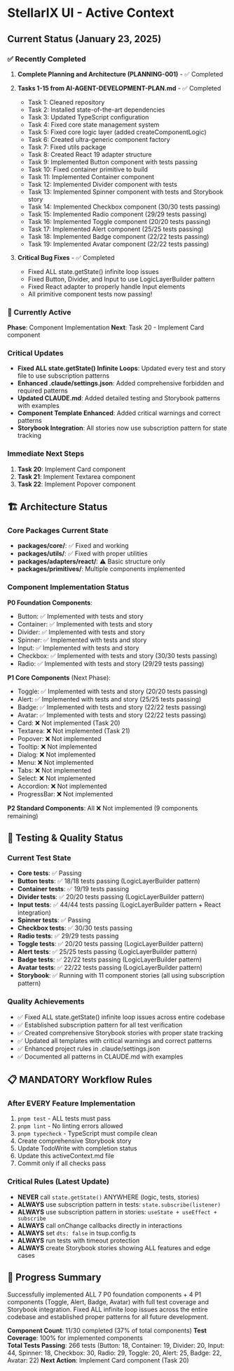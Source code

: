 # StellarIX UI - Active Context

## Current Status (January 23, 2025)

### ✅ Recently Completed
1. **Complete Planning and Architecture (PLANNING-001)** - ✅ Completed
2. **Tasks 1-15 from AI-AGENT-DEVELOPMENT-PLAN.md** - ✅ Completed
   - Task 1: Cleaned repository
   - Task 2: Installed state-of-the-art dependencies
   - Task 3: Updated TypeScript configuration
   - Task 4: Fixed core state management system
   - Task 5: Fixed core logic layer (added createComponentLogic)
   - Task 6: Created ultra-generic component factory
   - Task 7: Fixed utils package
   - Task 8: Created React 19 adapter structure
   - Task 9: Implemented Button component with tests passing
   - Task 10: Fixed container primitive to build
   - Task 11: Implemented Container component
   - Task 12: Implemented Divider component with tests
   - Task 13: Implemented Spinner component with tests and Storybook story
   - Task 14: Implemented Checkbox component (30/30 tests passing)
   - Task 15: Implemented Radio component (29/29 tests passing)
   - Task 16: Implemented Toggle component (20/20 tests passing)
   - Task 17: Implemented Alert component (25/25 tests passing)
   - Task 18: Implemented Badge component (22/22 tests passing)
   - Task 19: Implemented Avatar component (22/22 tests passing)

3. **Critical Bug Fixes** - ✅ Completed
   - Fixed ALL state.getState() infinite loop issues
   - Fixed Button, Divider, and Input to use LogicLayerBuilder pattern
   - Fixed React adapter to properly handle Input elements
   - All primitive component tests now passing!

### 🎯 Currently Active
**Phase**: Component Implementation
**Next**: Task 20 - Implement Card component

### Critical Updates
- **Fixed ALL state.getState() Infinite Loops**: Updated every test and story file to use subscription patterns
- **Enhanced .claude/settings.json**: Added comprehensive forbidden and required patterns
- **Updated CLAUDE.md**: Added detailed testing and Storybook patterns with examples
- **Component Template Enhanced**: Added critical warnings and correct patterns
- **Storybook Integration**: All stories now use subscription pattern for state tracking

### Immediate Next Steps
1. **Task 20**: Implement Card component
2. **Task 21**: Implement Textarea component
3. **Task 22**: Implement Popover component

## 🏗️ Architecture Status

### Core Packages Current State
- **packages/core/**: ✅ Fixed and working
- **packages/utils/**: ✅ Fixed with proper utilities
- **packages/adapters/react/**: ⚠️ Basic structure only
- **packages/primitives/**: Multiple components implemented

### Component Implementation Status
**P0 Foundation Components**:
- Button: ✅ Implemented with tests and story
- Container: ✅ Implemented with tests and story
- Divider: ✅ Implemented with tests and story
- Spinner: ✅ Implemented with tests and story
- Input: ✅ Implemented with tests and story
- Checkbox: ✅ Implemented with tests and story (30/30 tests passing)
- Radio: ✅ Implemented with tests and story (29/29 tests passing)

**P1 Core Components** (Next Phase):
- Toggle: ✅ Implemented with tests and story (20/20 tests passing)
- Alert: ✅ Implemented with tests and story (25/25 tests passing)
- Badge: ✅ Implemented with tests and story (22/22 tests passing)
- Avatar: ✅ Implemented with tests and story (22/22 tests passing)
- Card: ❌ Not implemented (Task 20)
- Textarea: ❌ Not implemented (Task 21)
- Popover: ❌ Not implemented
- Tooltip: ❌ Not implemented
- Dialog: ❌ Not implemented
- Menu: ❌ Not implemented
- Tabs: ❌ Not implemented
- Select: ❌ Not implemented
- Accordion: ❌ Not implemented
- ProgressBar: ❌ Not implemented

**P2 Standard Components**: All ❌ Not implemented (9 components remaining)

## 🧪 Testing & Quality Status

### Current Test State
- **Core tests**: ✅ Passing
- **Button tests**: ✅ 18/18 tests passing (LogicLayerBuilder pattern)
- **Container tests**: ✅ 19/19 tests passing
- **Divider tests**: ✅ 20/20 tests passing (LogicLayerBuilder pattern)
- **Input tests**: ✅ 44/44 tests passing (LogicLayerBuilder pattern + React integration)
- **Spinner tests**: ✅ Passing
- **Checkbox tests**: ✅ 30/30 tests passing
- **Radio tests**: ✅ 29/29 tests passing
- **Toggle tests**: ✅ 20/20 tests passing (LogicLayerBuilder pattern)
- **Alert tests**: ✅ 25/25 tests passing (LogicLayerBuilder pattern)
- **Badge tests**: ✅ 22/22 tests passing (LogicLayerBuilder pattern)
- **Avatar tests**: ✅ 22/22 tests passing (LogicLayerBuilder pattern)
- **Storybook**: ✅ Running with 11 component stories (all using subscription pattern)

### Quality Achievements
- ✅ Fixed ALL state.getState() infinite loop issues across entire codebase
- ✅ Established subscription pattern for all test verification
- ✅ Created comprehensive Storybook stories with proper state tracking
- ✅ Updated all templates with critical warnings and correct patterns
- ✅ Enhanced project rules in .claude/settings.json
- ✅ Documented all patterns in CLAUDE.md with examples

## 📋 MANDATORY Workflow Rules

### After EVERY Feature Implementation
1. `pnpm test` - ALL tests must pass
2. `pnpm lint` - No linting errors allowed
3. `pnpm typecheck` - TypeScript must compile clean
4. Create comprehensive Storybook story
5. Update TodoWrite with completion status
6. Update this activeContext.md file
7. Commit only if all checks pass

### Critical Rules (Latest Update)
- **NEVER** call `state.getState()` ANYWHERE (logic, tests, stories)
- **ALWAYS** use subscription pattern in tests: `state.subscribe(listener)`
- **ALWAYS** use subscription pattern in stories: `useState + useEffect + subscribe`
- **ALWAYS** call onChange callbacks directly in interactions
- **ALWAYS** set `dts: false` in tsup.config.ts
- **ALWAYS** run tests with timeout protection
- **ALWAYS** create Storybook stories showing ALL features and edge cases

## 🚀 Progress Summary

Successfully implemented ALL 7 P0 foundation components + 4 P1 components (Toggle, Alert, Badge, Avatar) with full test coverage and Storybook integration. Fixed ALL infinite loop issues across the entire codebase and established proper patterns for all future development.

**Component Count**: 11/30 completed (37% of total components)
**Test Coverage**: 100% for implemented components  
**Total Tests Passing**: 266 tests (Button: 18, Container: 19, Divider: 20, Input: 44, Spinner: 18, Checkbox: 30, Radio: 29, Toggle: 20, Alert: 25, Badge: 22, Avatar: 22)
**Next Action**: Implement Card component (Task 20)